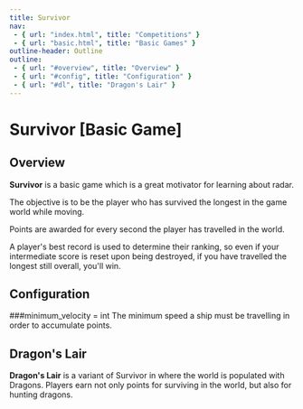 ```yaml
---
title: Survivor
nav:
 - { url: "index.html", title: "Competitions" }
 - { url: "basic.html", title: "Basic Games" }
outline-header: Outline
outline:
 - { url: "#overview", title: "Overview" }
 - { url: "#config", title: "Configuration" }
 - { url: "#dl", title: "Dragon's Lair" }
---
```


Survivor [Basic Game]
=============

<a name="overview"></a>Overview
-----------

**Survivor** is a basic game which is a great motivator for learning about radar.

The objective is to be the player who has survived the longest in the game world while moving.

Points are awarded for every second the player has travelled in the world.

A player's best record is used to determine their ranking, so even if your intermediate score is reset upon being destroyed, if you have travelled the longest still overall, you'll win.

<a name="config"></a>Configuration
-----------

###minimum_velocity = int
The minimum speed a ship must be travelling in order to accumulate points.


<a name="dl"></a>Dragon's Lair
-----------
**Dragon's Lair** is a variant of Survivor in where the world is populated with Dragons.  Players earn not only points for surviving in the world, but also for hunting dragons.
